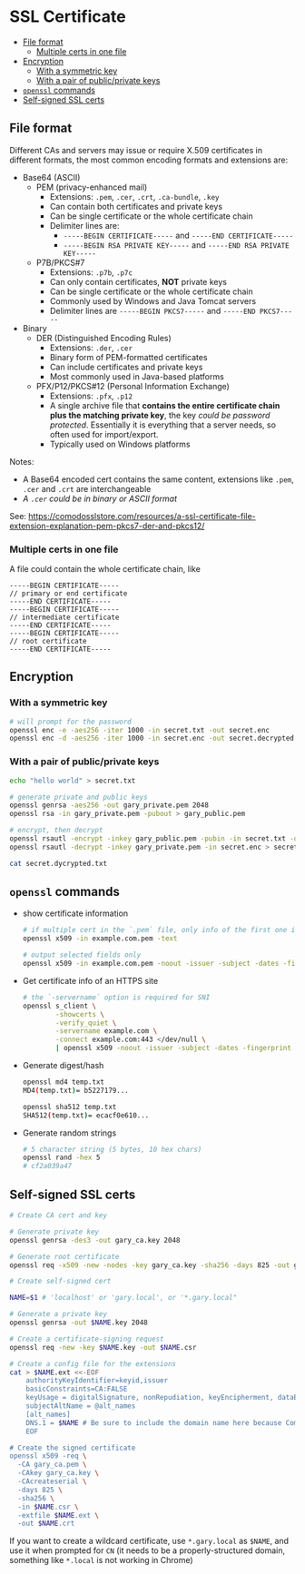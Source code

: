# SSL Certificate

- [File format](#file-format)
  - [Multiple certs in one file](#multiple-certs-in-one-file)
- [Encryption](#encryption)
  - [With a symmetric key](#with-a-symmetric-key)
  - [With a pair of public/private keys](#with-a-pair-of-publicprivate-keys)
- [`openssl` commands](#openssl-commands)
- [Self-signed SSL certs](#self-signed-ssl-certs)

## File format

Different CAs and servers may issue or require X.509 certificates in different formats, the most common encoding formats and extensions are:

- Base64 (ASCII)
  - PEM (privacy-enhanced mail)
    - Extensions: `.pem`, `.cer`, `.crt`, `.ca-bundle`, `.key`
    - Can contain both certificates and private keys
    - Can be single certificate or the whole certificate chain
    - Delimiter lines are:
      - `-----BEGIN CERTIFICATE-----` and `-----END CERTIFICATE-----`
      - `-----BEGIN RSA PRIVATE KEY-----` and `-----END RSA PRIVATE KEY-----`
  - P7B/PKCS#7
    - Extensions: `.p7b`, `.p7c`
    - Can only contain certificates, **NOT** private keys
    - Can be single certificate or the whole certificate chain
    - Commonly used by Windows and Java Tomcat servers
    - Delimiter lines are `-----BEGIN PKCS7-----` and `-----END PKCS7-----`
- Binary
  - DER (Distinguished Encoding Rules)
    - Extensions: `.der`, `.cer`
    - Binary form of PEM-formatted certificates
    - Can include certificates and private keys
    - Most commonly used in Java-based platforms
  - PFX/P12/PKCS#12 (Personal Information Exchange)
    - Extensions: `.pfx`, `.p12`
    - A single archive file that **contains the entire certificate chain plus the matching private key**, the key *could be password protected*. Essentially it is everything that a server needs, so often used for import/export.
    - Typically used on Windows platforms

Notes:

- A Base64 encoded cert contains the same content, extensions like `.pem`, `.cer` and `.crt` are interchangeable
- *A `.cer` could be in binary or ASCII format*

See: https://comodosslstore.com/resources/a-ssl-certificate-file-extension-explanation-pem-pkcs7-der-and-pkcs12/

### Multiple certs in one file

A file could contain the whole certificate chain, like

```
-----BEGIN CERTIFICATE-----
// primary or end certificate
-----END CERTIFICATE-----
-----BEGIN CERTIFICATE-----
// intermediate certificate
-----END CERTIFICATE-----
-----BEGIN CERTIFICATE-----
// root certificate
-----END CERTIFICATE-----
```


## Encryption

### With a symmetric key

```sh
# will prompt for the password
openssl enc -e -aes256 -iter 1000 -in secret.txt -out secret.enc
openssl enc -d -aes256 -iter 1000 -in secret.enc -out secret.decrypted.txt
```

### With a pair of public/private keys

```sh
echo "hello world" > secret.txt

# generate private and public keys
openssl genrsa -aes256 -out gary_private.pem 2048
openssl rsa -in gary_private.pem -pubout > gary_public.pem

# encrypt, then decrypt
openssl rsautl -encrypt -inkey gary_public.pem -pubin -in secret.txt -out secret.enc
openssl rsautl -decrypt -inkey gary_private.pem -in secret.enc > secret.dycrypted.txt

cat secret.dycrypted.txt
```


## `openssl` commands

- show certificate information

  ```sh
  # if multiple cert in the `.pem` file, only info of the first one is shown
  openssl x509 -in example.com.pem -text

  # output selected fields only
  openssl x509 -in example.com.pem -noout -issuer -subject -dates -fingerprint -ext subjectAltName
  ```

- Get certificate info of an HTTPS site

  ```sh
  # the `-servername` option is required for SNI
  openssl s_client \
          -showcerts \
          -verify_quiet \
          -servername example.com \
          -connect example.com:443 </dev/null \
          | openssl x509 -noout -issuer -subject -dates -fingerprint -ext subjectAltName
  ```

- Generate digest/hash

  ```sh
  openssl md4 temp.txt
  MD4(temp.txt)= b5227179...

  openssl sha512 temp.txt
  SHA512(temp.txt)= ecacf0e610...
  ```

- Generate random strings

  ```sh
  # 5 character string (5 bytes, 10 hex chars)
  openssl rand -hex 5
  # cf2a039a47
  ```

## Self-signed SSL certs

```sh
# Create CA cert and key

# Generate private key
openssl genrsa -des3 -out gary_ca.key 2048

# Generate root certificate
openssl req -x509 -new -nodes -key gary_ca.key -sha256 -days 825 -out gary_ca.pem
```

```sh
# Create self-signed cert

NAME=$1 # 'localhost' or 'gary.local', or '*.gary.local"

# Generate a private key
openssl genrsa -out $NAME.key 2048

# Create a certificate-signing request
openssl req -new -key $NAME.key -out $NAME.csr

# Create a config file for the extensions
cat > $NAME.ext <<-EOF
	authorityKeyIdentifier=keyid,issuer
	basicConstraints=CA:FALSE
	keyUsage = digitalSignature, nonRepudiation, keyEncipherment, dataEncipherment
	subjectAltName = @alt_names
	[alt_names]
	DNS.1 = $NAME # Be sure to include the domain name here because Common Name is not so commonly honoured by itself
	EOF

# Create the signed certificate
openssl x509 -req \
  -CA gary_ca.pem \
  -CAkey gary_ca.key \
  -CAcreateserial \
  -days 825 \
  -sha256 \
  -in $NAME.csr \
  -extfile $NAME.ext \
  -out $NAME.crt
```

If you want to create a wildcard certificate, use `*.gary.local` as `$NAME`, and use it when prompted for `CN` (it needs to be a properly-structured domain, something like `*.local` is not working in Chrome)
